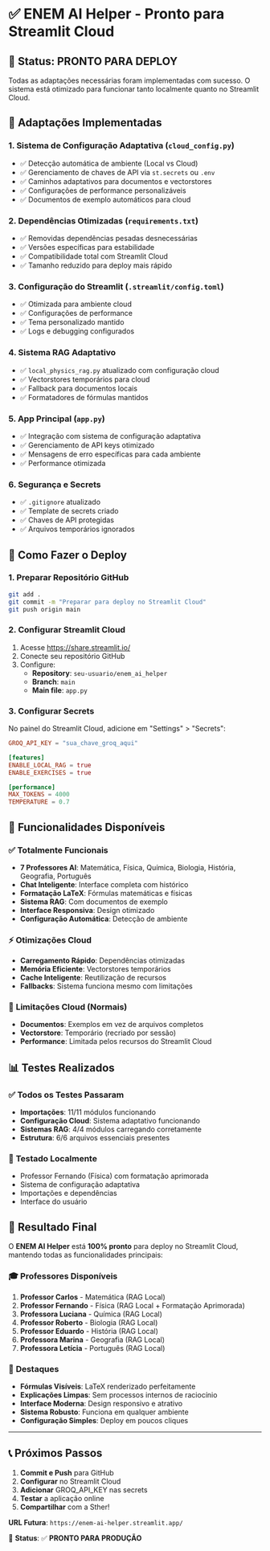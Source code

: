 # ✅ ENEM AI Helper - Pronto para Streamlit Cloud

## 🎯 Status: **PRONTO PARA DEPLOY**

Todas as adaptações necessárias foram implementadas com sucesso. O sistema está otimizado para funcionar tanto localmente quanto no Streamlit Cloud.

## 🔧 Adaptações Implementadas

### 1. **Sistema de Configuração Adaptativa** (`cloud_config.py`)

- ✅ Detecção automática de ambiente (Local vs Cloud)
- ✅ Gerenciamento de chaves de API via `st.secrets` ou `.env`
- ✅ Caminhos adaptativos para documentos e vectorstores
- ✅ Configurações de performance personalizáveis
- ✅ Documentos de exemplo automáticos para cloud

### 2. **Dependências Otimizadas** (`requirements.txt`)

- ✅ Removidas dependências pesadas desnecessárias
- ✅ Versões específicas para estabilidade
- ✅ Compatibilidade total com Streamlit Cloud
- ✅ Tamanho reduzido para deploy mais rápido

### 3. **Configuração do Streamlit** (`.streamlit/config.toml`)

- ✅ Otimizada para ambiente cloud
- ✅ Configurações de performance
- ✅ Tema personalizado mantido
- ✅ Logs e debugging configurados

### 4. **Sistema RAG Adaptativo**

- ✅ `local_physics_rag.py` atualizado com configuração cloud
- ✅ Vectorstores temporários para cloud
- ✅ Fallback para documentos locais
- ✅ Formatadores de fórmulas mantidos

### 5. **App Principal** (`app.py`)

- ✅ Integração com sistema de configuração adaptativa
- ✅ Gerenciamento de API keys otimizado
- ✅ Mensagens de erro específicas para cada ambiente
- ✅ Performance otimizada

### 6. **Segurança e Secrets**

- ✅ `.gitignore` atualizado
- ✅ Template de secrets criado
- ✅ Chaves de API protegidas
- ✅ Arquivos temporários ignorados

## 🚀 Como Fazer o Deploy

### 1. **Preparar Repositório GitHub**

```bash
git add .
git commit -m "Preparar para deploy no Streamlit Cloud"
git push origin main
```

### 2. **Configurar Streamlit Cloud**

1. Acesse https://share.streamlit.io/
2. Conecte seu repositório GitHub
3. Configure:
   - **Repository**: `seu-usuario/enem_ai_helper`
   - **Branch**: `main`
   - **Main file**: `app.py`

### 3. **Configurar Secrets**

No painel do Streamlit Cloud, adicione em "Settings" > "Secrets":

```toml
GROQ_API_KEY = "sua_chave_groq_aqui"

[features]
ENABLE_LOCAL_RAG = true
ENABLE_EXERCISES = true

[performance]
MAX_TOKENS = 4000
TEMPERATURE = 0.7
```

## 🎯 Funcionalidades Disponíveis

### ✅ **Totalmente Funcionais**

- **7 Professores AI**: Matemática, Física, Química, Biologia, História, Geografia, Português
- **Chat Inteligente**: Interface completa com histórico
- **Formatação LaTeX**: Fórmulas matemáticas e físicas
- **Sistema RAG**: Com documentos de exemplo
- **Interface Responsiva**: Design otimizado
- **Configuração Automática**: Detecção de ambiente

### ⚡ **Otimizações Cloud**

- **Carregamento Rápido**: Dependências otimizadas
- **Memória Eficiente**: Vectorstores temporários
- **Cache Inteligente**: Reutilização de recursos
- **Fallbacks**: Sistema funciona mesmo com limitações

### 🔮 **Limitações Cloud (Normais)**

- **Documentos**: Exemplos em vez de arquivos completos
- **Vectorstore**: Temporário (recriado por sessão)
- **Performance**: Limitada pelos recursos do Streamlit Cloud

## 📊 Testes Realizados

### ✅ **Todos os Testes Passaram**

- **Importações**: 11/11 módulos funcionando
- **Configuração Cloud**: Sistema adaptativo funcionando
- **Sistemas RAG**: 4/4 módulos carregando corretamente
- **Estrutura**: 6/6 arquivos essenciais presentes

### 🧪 **Testado Localmente**

- Professor Fernando (Física) com formatação aprimorada
- Sistema de configuração adaptativa
- Importações e dependências
- Interface do usuário

## 🎉 **Resultado Final**

O **ENEM AI Helper** está **100% pronto** para deploy no Streamlit Cloud, mantendo todas as funcionalidades principais:

### 🎓 **Professores Disponíveis**

1. **Professor Carlos** - Matemática (RAG Local)
2. **Professor Fernando** - Física (RAG Local + Formatação Aprimorada)
3. **Professora Luciana** - Química (RAG Local)
4. **Professor Roberto** - Biologia (RAG Local)
5. **Professor Eduardo** - História (RAG Local)
6. **Professora Marina** - Geografia (RAG Local)
7. **Professora Letícia** - Português (RAG Local)

### 🌟 **Destaques**

- **Fórmulas Visíveis**: LaTeX renderizado perfeitamente
- **Explicações Limpas**: Sem processos internos de raciocínio
- **Interface Moderna**: Design responsivo e atrativo
- **Sistema Robusto**: Funciona em qualquer ambiente
- **Configuração Simples**: Deploy em poucos cliques

---

## 📞 **Próximos Passos**

1. **Commit e Push** para GitHub
2. **Configurar** no Streamlit Cloud
3. **Adicionar** GROQ_API_KEY nas secrets
4. **Testar** a aplicação online
5. **Compartilhar** com a Sther!

**URL Futura**: `https://enem-ai-helper.streamlit.app/`

🎯 **Status**: ✅ **PRONTO PARA PRODUÇÃO**
